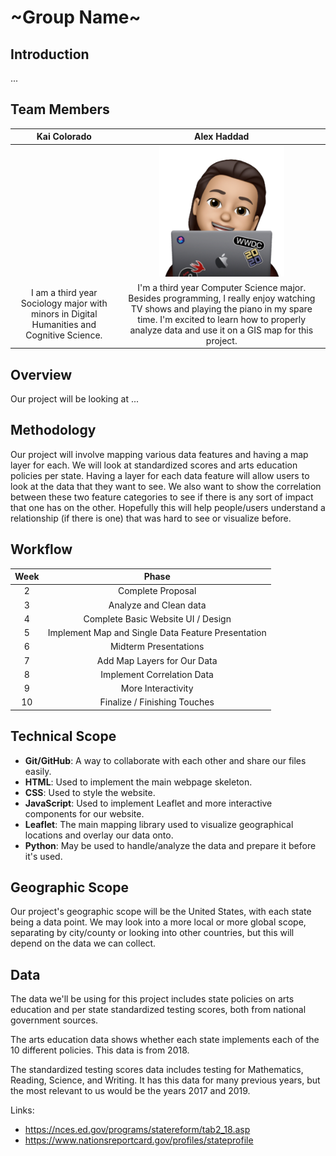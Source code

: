 # ~Group Name~

## Introduction

...

## Team Members

| Kai Colorado | Alex Haddad |
| :-: | :-: |
|  | <img src="assets/alex-avatar.jpg" width="200px"> |
| I am a third year Sociology major with minors in Digital Humanities and Cognitive Science. | I'm a third year Computer Science major. Besides programming, I really enjoy watching TV shows and playing the piano in my spare time. I'm excited to learn how to properly analyze data and use it on a GIS map for this project. |

## Overview

Our project will be looking at ...

## Methodology

Our project will involve mapping various data features and having a map layer for each. We will look at standardized scores and arts education policies per state. Having a layer for each data feature will allow users to look at the data that they want to see. We also want to show the correlation between these two feature categories to see if there is any sort of impact that one has on the other. Hopefully this will help people/users understand a relationship (if there is one) that was hard to see or visualize before.

## Workflow

| Week  |                       Phase                        |
| :---: | :------------------------------------------------: |
|   2   |                 Complete Proposal                  |
|   3   |               Analyze and Clean data               |
|   4   |         Complete Basic Website UI / Design         |
|   5   | Implement Map and Single Data Feature Presentation |
|   6   |               Midterm Presentations                |
|   7   |            Add Map Layers for Our Data             |
|   8   |             Implement Correlation Data             |
|   9   |                 More Interactivity                 |
|  10   |            Finalize / Finishing Touches            |

## Technical Scope

- **Git/GitHub**: A way to collaborate with each other and share our files easily.
- **HTML**: Used to implement the main webpage skeleton.
- **CSS**: Used to style the website.
- **JavaScript**: Used to implement Leaflet and more interactive components for our website.
- **Leaflet**: The main mapping library used to visualize geographical locations and overlay our data onto.
- **Python**: May be used to handle/analyze the data and prepare it before it's used.

## Geographic Scope

Our project's geographic scope will be the United States, with each state being a data point. We may look into a more local or more global scope, separating by city/county or looking into other countries, but this will depend on the data we can collect.

## Data

The data we'll be using for this project includes state policies on arts education and per state standardized testing scores, both from national government sources.

The arts education data shows whether each state implements each of the 10 different policies. This data is from 2018.

The standardized testing scores data includes testing for Mathematics, Reading, Science, and Writing. It has this data for many previous years, but the most relevant to us would be the years 2017 and 2019.

Links:

- <https://nces.ed.gov/programs/statereform/tab2_18.asp>
- <https://www.nationsreportcard.gov/profiles/stateprofile>